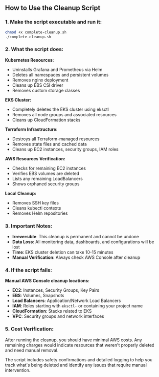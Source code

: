 ## How to Use the Cleanup Script

### 1. Make the script executable and run it:
```bash
chmod +x complete-cleanup.sh
./complete-cleanup.sh
```

### 2. What the script does:

**Kubernetes Resources:**
- Uninstalls Grafana and Prometheus via Helm
- Deletes all namespaces and persistent volumes
- Removes nginx deployment
- Cleans up EBS CSI driver
- Removes custom storage classes

**EKS Cluster:**
- Completely deletes the EKS cluster using eksctl
- Removes all node groups and associated resources
- Cleans up CloudFormation stacks

**Terraform Infrastructure:**
- Destroys all Terraform-managed resources
- Removes state files and cached data
- Cleans up EC2 instances, security groups, IAM roles

**AWS Resources Verification:**
- Checks for remaining EC2 instances
- Verifies EBS volumes are deleted
- Lists any remaining LoadBalancers
- Shows orphaned security groups

**Local Cleanup:**
- Removes SSH key files
- Cleans kubectl contexts
- Removes Helm repositories

### 3. Important Notes:

- **Irreversible**: This cleanup is permanent and cannot be undone
- **Data Loss**: All monitoring data, dashboards, and configurations will be lost
- **Time**: EKS cluster deletion can take 10-15 minutes
- **Manual Verification**: Always check AWS Console after cleanup

### 4. If the script fails:

**Manual AWS Console cleanup locations:**
- **EC2**: Instances, Security Groups, Key Pairs
- **EBS**: Volumes, Snapshots
- **Load Balancers**: Application/Network Load Balancers
- **IAM**: Roles starting with `eksctl-` or containing your project name
- **CloudFormation**: Stacks related to EKS
- **VPC**: Security groups and network interfaces

### 5. Cost Verification:

After running the cleanup, you should have minimal AWS costs. Any remaining charges would indicate resources that weren't properly deleted and need manual removal.

The script includes safety confirmations and detailed logging to help you track what's being deleted and identify any issues that require manual intervention.